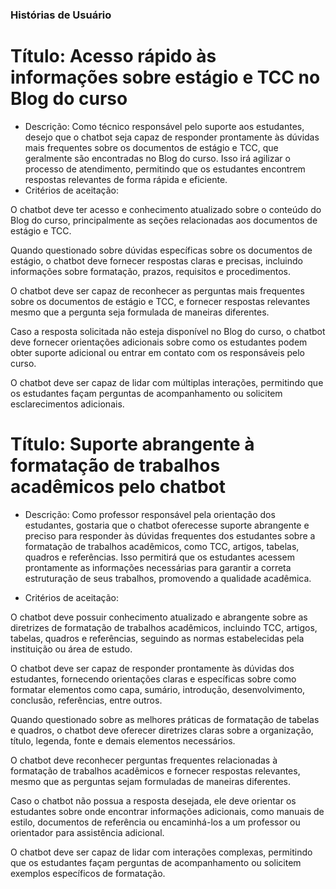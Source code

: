 ### Histórias de Usuário
# Título: Acesso rápido às informações sobre estágio e TCC no Blog do curso

- Descrição: Como técnico responsável pelo suporte aos estudantes, desejo que o chatbot seja capaz de responder prontamente às dúvidas mais frequentes sobre os documentos de estágio e TCC, que geralmente são encontradas no Blog do curso. Isso irá agilizar o processo de atendimento, permitindo que os estudantes encontrem respostas relevantes de forma rápida e eficiente.
- Critérios de aceitação:

O chatbot deve ter acesso e conhecimento atualizado sobre o conteúdo do Blog do curso, principalmente as seções relacionadas aos documentos de estágio e TCC.

Quando questionado sobre dúvidas específicas sobre os documentos de estágio, o chatbot deve fornecer respostas claras e precisas, incluindo informações sobre formatação, prazos, requisitos e procedimentos.

O chatbot deve ser capaz de reconhecer as perguntas mais frequentes sobre os documentos de estágio e TCC, e fornecer respostas relevantes mesmo que a pergunta seja formulada de maneiras diferentes.

Caso a resposta solicitada não esteja disponível no Blog do curso, o chatbot deve fornecer orientações adicionais sobre como os estudantes podem obter suporte adicional ou entrar em contato com os responsáveis pelo curso.

O chatbot deve ser capaz de lidar com múltiplas interações, permitindo que os estudantes façam perguntas de acompanhamento ou solicitem esclarecimentos adicionais.

 # Título: Suporte abrangente à formatação de trabalhos acadêmicos pelo chatbot

- Descrição: Como professor responsável pela orientação dos estudantes, gostaria que o chatbot oferecesse suporte abrangente e preciso para responder às dúvidas frequentes dos estudantes sobre a formatação de trabalhos acadêmicos, como TCC, artigos, tabelas, quadros e referências. Isso permitirá que os estudantes acessem prontamente as informações necessárias para garantir a correta estruturação de seus trabalhos, promovendo a qualidade acadêmica.

- Critérios de aceitação:

O chatbot deve possuir conhecimento atualizado e abrangente sobre as diretrizes de formatação de trabalhos acadêmicos, incluindo TCC, artigos, tabelas, quadros e referências, seguindo as normas estabelecidas pela instituição ou área de estudo.

O chatbot deve ser capaz de responder prontamente às dúvidas dos estudantes, fornecendo orientações claras e específicas sobre como formatar elementos como capa, sumário, introdução, desenvolvimento, conclusão, referências, entre outros.

Quando questionado sobre as melhores práticas de formatação de tabelas e quadros, o chatbot deve oferecer diretrizes claras sobre a organização, título, legenda, fonte e demais elementos necessários.

O chatbot deve reconhecer perguntas frequentes relacionadas à formatação de trabalhos acadêmicos e fornecer respostas relevantes, mesmo que as perguntas sejam formuladas de maneiras diferentes.

Caso o chatbot não possua a resposta desejada, ele deve orientar os estudantes sobre onde encontrar informações adicionais, como manuais de estilo, documentos de referência ou encaminhá-los a um professor ou orientador para assistência adicional.

O chatbot deve ser capaz de lidar com interações complexas, permitindo que os estudantes façam perguntas de acompanhamento ou solicitem exemplos específicos de formatação.